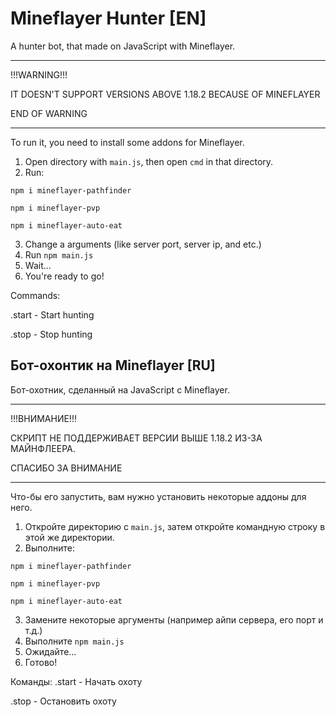 
# Mineflayer Hunter [EN]

A hunter bot, that made on JavaScript with Mineflayer.

----------------------

!!!WARNING!!!

IT DOESN'T SUPPORT VERSIONS ABOVE 1.18.2 BECAUSE OF MINEFLAYER

END OF WARNING

----------------------

To run it, you need to install some addons for Mineflayer.

1) Open directory with `main.js`, then open `cmd` in that directory.
2) Run:

`npm i mineflayer-pathfinder`

`npm i mineflayer-pvp`

`npm i mineflayer-auto-eat`

3) Change a arguments (like server port, server ip, and etc.)
4) Run `npm main.js`
5) Wait...
6) You're ready to go!


Commands:

.start - Start hunting


.stop - Stop hunting





## Бот-охонтик на Mineflayer [RU]

Бот-охотник, сделанный на JavaScript с Mineflayer.

----------------------

!!!ВНИМАНИЕ!!!

СКРИПТ НЕ ПОДДЕРЖИВАЕТ ВЕРСИИ ВЫШЕ 1.18.2 ИЗ-ЗА МАЙНФЛЕЕРА.

СПАСИБО ЗА ВНИМАНИЕ

----------------------


Что-бы его запустить, вам нужно установить некоторые аддоны для него.

1) Откройте директорию с `main.js`, затем откройте командную строку в этой же директории.
2) Выполните:

`npm i mineflayer-pathfinder`

`npm i mineflayer-pvp`


`npm i mineflayer-auto-eat`

3) Замените некоторые аргументы (например айпи сервера, его порт и т.д.)
4) Выполните `npm main.js`
5) Ожидайте...
6) Готово!

Команды:
.start - Начать охоту

.stop - Остановить охоту

